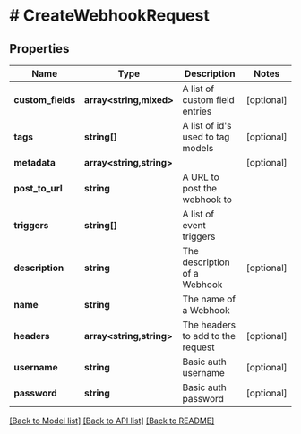 # # CreateWebhookRequest

## Properties

Name | Type | Description | Notes
------------ | ------------- | ------------- | -------------
**custom_fields** | **array<string,mixed>** | A list of custom field entries | [optional]
**tags** | **string[]** | A list of id&#39;s used to tag models | [optional]
**metadata** | **array<string,string>** |  | [optional]
**post_to_url** | **string** | A URL to post the webhook to |
**triggers** | **string[]** | A list of event triggers |
**description** | **string** | The description of a Webhook | [optional]
**name** | **string** | The name of a Webhook |
**headers** | **array<string,string>** | The headers to add to the request | [optional]
**username** | **string** | Basic auth username | [optional]
**password** | **string** | Basic auth password | [optional]

[[Back to Model list]](../../README.md#models) [[Back to API list]](../../README.md#endpoints) [[Back to README]](../../README.md)
